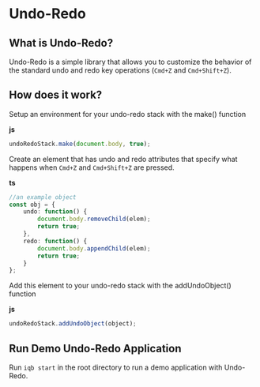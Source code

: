 # Undo-Redo

## What is Undo-Redo?
Undo-Redo is a simple library that allows you to customize the behavior of the standard undo and redo key operations (`Cmd+Z` and `Cmd+Shift+Z`).

## How does it work?
Setup an environment for your undo-redo stack with the make() function 

**js**
```javascript
undoRedoStack.make(document.body, true);
```

Create an element that has undo and redo attributes that specify what happens when `Cmd+Z` and `Cmd+Shift+Z` are pressed.

**ts**
```typescript
//an example object
const obj = {
    undo: function() {
        document.body.removeChild(elem);
        return true;
    },
    redo: function() {
        document.body.appendChild(elem);
        return true;
    }
};
```

Add this element to your undo-redo stack with the addUndoObject() function

**js**
```javascript
undoRedoStack.addUndoObject(object);
```

## Run Demo Undo-Redo Application
Run `iqb start` in the root directory to run a demo application with Undo-Redo.
